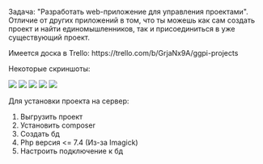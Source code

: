 Задача: "Разработать web-приложение для управления проектами". Отличие от других приложений в том, что ты можешь как сам создать проект и найти единомышленников, так и присоединиться в уже существующий проект.
<p> Имеется доска в Trello: https://trello.com/b/GrjaNx9A/ggpi-projects </p>
<p>Некоторые скриншоты:
  
<img src="https://user-images.githubusercontent.com/45584502/119496413-84fd9780-bd74-11eb-9ea6-47482b27d9d0.png"></img>
<img src="https://user-images.githubusercontent.com/45584502/119496486-96df3a80-bd74-11eb-95bf-c0eace16ff3f.png"></img>
<img src="https://user-images.githubusercontent.com/45584502/119496528-a1013900-bd74-11eb-82f4-13a086c00136.png"></img>
<img src="https://user-images.githubusercontent.com/45584502/119496564-a9597400-bd74-11eb-8f72-fbda376ab797.png"></img>
<img src="https://user-images.githubusercontent.com/45584502/119496585-afe7eb80-bd74-11eb-9e8a-4909a8457c8f.png"></img>


Для установки проекта на сервер:
1. Выгрузить проект
2. Установить composer
3. Создать бд
4. Php версия <= 7.4 (Из-за Imagick)
5. Настроить подключение к бд
